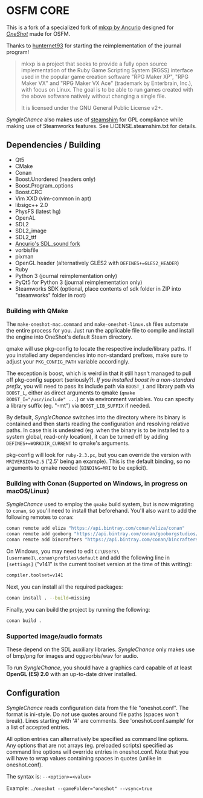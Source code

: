 # OSFM CORE

This is a fork of a specialized fork of [mkxp by Ancurio](https://github.com/Ancurio/mkxp) designed for [*OneShot*](http://oneshot-game.com/) made for OSFM.

Thanks to [hunternet93](https://github.com/hunternet93) for starting the reimplementation of the journal program!

> mkxp is a project that seeks to provide a fully open source implementation of the Ruby Game Scripting System (RGSS) interface used in the popular game creation software "RPG Maker XP", "RPG Maker VX" and "RPG Maker VX Ace" (trademark by Enterbrain, Inc.), with focus on Linux. The goal is to be able to run games created with the above software natively without changing a single file.
>
> It is licensed under the GNU General Public License v2+.

*SyngleChance* also makes use of [steamshim](https://hg.icculus.org/icculus/steamshim/) for GPL compliance while making use of Steamworks features. See LICENSE.steamshim.txt for details.

## Dependencies / Building

* Qt5
* CMake
* Conan
* Boost.Unordered (headers only)
* Boost.Program_options
* Boost.CRC
* Vim XXD (vim-common in apt)
* libsigc++ 2.0
* PhysFS (latest hg)
* OpenAL
* SDL2
* SDL2_image
* SDL2_ttf
* [Ancurio's SDL_sound fork](https://github.com/Ancurio/SDL_sound)
* vorbisfile
* pixman
* OpenGL header (alternatively GLES2 with `DEFINES+=GLES2_HEADER`)
* Ruby
* Python 3 (journal reimplementation only)
* PyQt5 for Python 3 (journal reimplementation only)
* Steamworks SDK (optional, place contents of sdk folder in ZIP into "steamworks" folder in root)

### Building with QMake

The `make-oneshot-mac.command` and `make-oneshot-linux.sh` files automate the entire process for you.  Just run the applicable file to compile and install the engine into OneShot's default Steam directory.

qmake will use pkg-config to locate the respective include/library paths. If you installed any dependencies into non-standard prefixes, make sure to adjust your `PKG_CONFIG_PATH` variable accordingly.

The exception is boost, which is weird in that it still hasn't managed to pull off pkg-config support (seriously?). *If you installed boost in a non-standard prefix*, you will need to pass its include path via `BOOST_I` and library path via `BOOST_L`, either as direct arguments to qmake (`qmake BOOST_I="/usr/include" ...`) or via environment variables. You can specify a library suffix (eg. "-mt") via `BOOST_LIB_SUFFIX` if needed.

By default, *SyngleChance* switches into the directory where its binary is contained and then starts reading the configuration and resolving relative paths. In case this is undesired (eg. when the binary is to be installed to a system global, read-only location), it can be turned off by adding `DEFINES+=WORKDIR_CURRENT` to qmake's arguments.

pkg-config will look for `ruby-2.3.pc`, but you can override the version with `MRIVERSION=2.5` ('2.5' being an example). This is the default binding, so no arguments to qmake needed (`BINDING=MRI` to be explicit).

### Building with Conan (Supported on Windows, in progress on macOS/Linux)

*SyngleChance* used to employ the `qmake` build system, but is now migrating to `conan`, so you'll need to install that beforehand.  You'll also want to add the following remotes to `conan`:

```sh
conan remote add eliza "https://api.bintray.com/conan/eliza/conan"
conan remote add gooborg "https://api.bintray.com/conan/gooborgstudios/conan"
conan remote add bincrafters "https://api.bintray.com/conan/bincrafters/public-conan"
```

On Windows, you may need to edit `C:\Users\[username]\.conan\profiles\default` and add the following line in `[settings]` ("v141" is the current toolset version at the time of this writing):

```sh
compiler.toolset=v141
```

Next, you can install all the required packages:

```sh
conan install . --build=missing
```

Finally, you can build the project by running the following:

```sh
conan build .
```

### Supported image/audio formats
These depend on the SDL auxiliary libraries. *SyngleChance* only makes use of bmp/png for images and oggvorbis/wav for audio.

To run *SyngleChance*, you should have a graphics card capable of at least **OpenGL (ES) 2.0** with an up-to-date driver installed.

## Configuration

*SyngleChance* reads configuration data from the file "oneshot.conf". The format is ini-style. Do *not* use quotes around file paths (spaces won't break). Lines starting with '#' are comments. See 'oneshot.conf.sample' for a list of accepted entries.

All option entries can alternatively be specified as command line options. Any options that are not arrays (eg. preloaded scripts) specified as command line options will override entries in oneshot.conf. Note that you will have to wrap values containing spaces in quotes (unlike in oneshot.conf).

The syntax is: `--<option>=<value>`

Example: `./oneshot --gameFolder="oneshot" --vsync=true`
